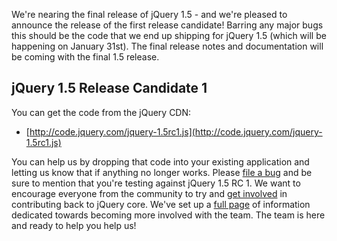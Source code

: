 We're nearing the final release of jQuery 1.5 - and we're pleased to
announce the release of the first release candidate! Barring any major
bugs this should be the code that we end up shipping for jQuery 1.5
(which will be happening on January 31st). The final release notes and
documentation will be coming with the final 1.5 release.

jQuery 1.5 Release Candidate 1
------------------------------

You can get the code from the jQuery CDN:

-   [http://code.jquery.com/jquery-1.5rc1.js](http://code.jquery.com/jquery-1.5rc1.js)

You can help us by dropping that code into your existing application and
letting us know that if anything no longer works. Please [file a
bug](http://bugs.jquery.com/) and be sure to mention that you're testing
against jQuery 1.5 RC 1. We want to encourage everyone from the
community to try and [get
involved](http://docs.jquery.com/Getting_Involved) in contributing back
to jQuery core. We've set up a [full
page](http://docs.jquery.com/Getting_Involved) of information dedicated
towards becoming more involved with the team. The team is here and ready
to help you help us!
